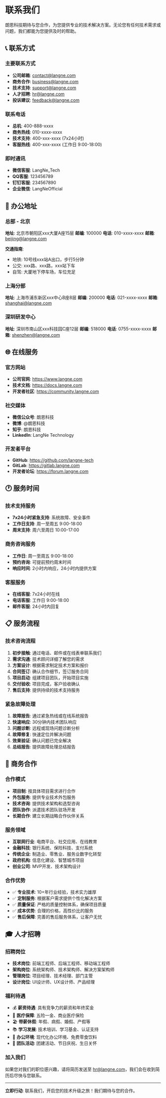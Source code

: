 # 联系我们

朗恩科技期待与您合作，为您提供专业的技术解决方案。无论您有任何技术需求或问题，我们都能为您提供及时的帮助。

## 📞 联系方式

### 主要联系方式
- **公司邮箱**: contact@langne.com
- **商务合作**: business@langne.com
- **技术支持**: support@langne.com
- **人才招聘**: hr@langne.com
- **投诉建议**: feedback@langne.com

### 联系电话
- **总机**: 400-888-xxxx
- **商务热线**: 010-xxxx-xxxx
- **技术支持**: 400-xxx-xxxx (7x24小时)
- **客服热线**: 400-xxx-xxxx (工作日 9:00-18:00)

### 即时通讯
- **微信客服**: LangNe_Tech
- **QQ客服**: 123456789
- **钉钉客服**: 234567890
- **企业微信**: LangNeOfficial

## 🏢 办公地址

### 总部 - 北京
**地址**: 北京市朝阳区xxx大厦A座15层
**邮编**: 100000
**电话**: 010-xxxx-xxxx
**邮箱**: beijing@langne.com

**交通指南**:
- 地铁: 10号线xxx站A出口，步行5分钟
- 公交: xxx路、xxx路，xxx站下车
- 自驾: 大厦地下停车场，车位充足

### 上海分部
**地址**: 上海市浦东新区xxx中心B座8层
**邮编**: 200000
**电话**: 021-xxxx-xxxx
**邮箱**: shanghai@langne.com

### 深圳研发中心
**地址**: 深圳市南山区xxx科技园C座12层
**邮编**: 518000
**电话**: 0755-xxxx-xxxx
**邮箱**: shenzhen@langne.com

## 🌐 在线服务

### 官方网站
- **公司官网**: https://www.langne.com
- **技术文档**: https://docs.langne.com
- **开发者社区**: https://community.langne.com

### 社交媒体
- **微信公众号**: 朗恩科技
- **微博**: @朗恩科技
- **知乎**: 朗恩科技
- **LinkedIn**: LangNe Technology

### 开发者平台
- **GitHub**: https://github.com/langne-tech
- **GitLab**: https://gitlab.langne.com
- **开发者论坛**: https://forum.langne.com

## 🕐 服务时间

### 技术支持服务
- **7x24小时紧急支持**: 系统故障、安全事件
- **工作日支持**: 周一至周五 9:00-18:00
- **周末支持**: 周六至周日 10:00-17:00

### 商务咨询服务
- **工作日**: 周一至周五 9:00-18:00
- **预约咨询**: 可提前预约周末时间
- **响应时间**: 2小时内响应，24小时内提供方案

### 客服服务
- **在线客服**: 7x24小时在线
- **电话客服**: 工作日 9:00-18:00
- **邮件客服**: 24小时内回复

## 📋 服务流程

### 技术咨询流程
1. **初步接触**: 通过电话、邮件或在线表单联系我们
2. **需求沟通**: 技术顾问详细了解您的需求
3. **方案设计**: 根据需求制定技术方案和报价
4. **合同签订**: 确认合作细节，签订服务合同
5. **项目启动**: 组建项目团队，开始项目实施
6. **交付验收**: 项目完成，客户验收确认
7. **售后支持**: 提供持续的技术支持服务

### 紧急故障处理
1. **故障报告**: 通过紧急热线或在线系统报告
2. **快速响应**: 30分钟内技术团队响应
3. **问题诊断**: 远程或现场问题诊断分析
4. **故障修复**: 快速定位并解决问题
5. **效果验证**: 确认问题已完全解决
6. **总结报告**: 提供故障处理总结报告

## 💼 商务合作

### 合作模式
- **项目制**: 按具体项目需求进行合作
- **外包服务**: 提供专业技术外包服务
- **技术咨询**: 提供技术架构和选型咨询
- **团队协作**: 派遣技术团队驻场开发
- **长期合作**: 建立长期战略合作伙伴关系

### 服务领域
- **互联网行业**: 电商平台、社交应用、在线教育
- **金融科技**: 银行系统、保险科技、支付系统
- **传统企业**: 制造业、零售业、服务业数字化转型
- **政府机构**: 信息化建设、智慧城市项目
- **创业公司**: MVP开发、技术架构设计

### 合作优势
- ✅ **专业技术**: 10+年行业经验，技术实力雄厚
- ✅ **定制服务**: 根据客户需求提供个性化解决方案
- ✅ **质量保证**: 严格的质量控制体系，确保项目质量
- ✅ **成本优势**: 合理的价格，高性价比的服务
- ✅ **售后保障**: 完善的售后服务体系，让客户无忧

## 🎓 人才招聘

### 招聘岗位
- **技术岗位**: 前端工程师、后端工程师、移动端工程师
- **架构岗位**: 系统架构师、技术架构师、解决方案架构师
- **管理岗位**: 项目经理、技术经理、部门主管
- **设计岗位**: UI设计师、UX设计师、产品经理

### 福利待遇
- 💰 **薪资待遇**: 具有竞争力的薪资和年终奖金
- 🏥 **医疗保障**: 五险一金、商业医疗保险
- 🏖️ **带薪休假**: 年假、病假、婚假、产假等
- 📚 **学习发展**: 技术培训、学习基金、认证支持
- 🏢 **办公环境**: 现代化办公环境、免费零食饮料
- 🎉 **团队活动**: 团建活动、节日庆祝、生日关怀

### 加入我们
如果您对我们的职位感兴趣，请将简历发送至 hr@langne.com，我们会在收到简历后尽快与您联系。

---

**立即行动**: 联系我们，开启您的技术升级之旅！我们期待与您的合作。